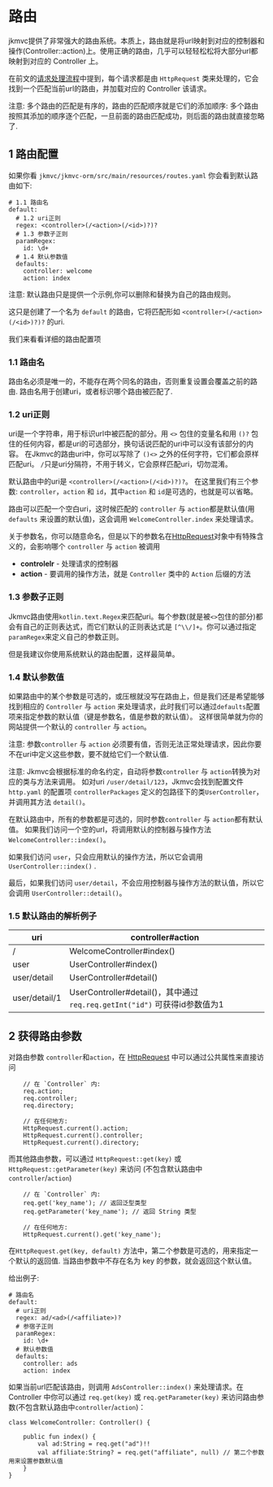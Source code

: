# 路由

jkmvc提供了非常强大的路由系统。本质上，路由就是将url映射到对应的控制器和操作(Controller::action)上。使用正确的路由，几乎可以轻轻松松将大部分url都映射到对应的 Controller 上。

在前文的[请求处理流程](flow.md)中提到，每个请求都是由 `HttpRequest` 类来处理的，它会找到一个匹配当前url的路由，并加载对应的 Controller 该请求。

注意: 多个路由的匹配是有序的，路由的匹配顺序就是它们的添加顺序: 多个路由按照其添加的顺序逐个匹配，一旦前面的路由匹配成功，则后面的路由就直接忽略了.

## 1 路由配置

如果你看 `jkmvc/jkmvc-orm/src/main/resources/routes.yaml` 你会看到默认路由如下:

```
# 1.1 路由名
default:
  # 1.2 uri正则
  regex: <controller>(/<action>(/<id>)?)?
  # 1.3 参数子正则
  paramRegex:
    id: \d+
  # 1.4 默认参数值
  defaults:
    controller: welcome
    action: index
```

注意: 默认路由只是提供一个示例,你可以删除和替换为自己的路由规则。

这只是创建了一个名为 `default` 的路由，它将匹配形如 `<controller>(/<action>(/<id>)?)?` 的uri.

我们来看看详细的路由配置项

### 1.1 路由名

路由名必须是唯一的，不能存在两个同名的路由，否则重复设置会覆盖之前的路由. 路由名用于创建uri，或者标识哪个路由被匹配了.

### 1.2 uri正则

uri是一个字符串，用于标识url中被匹配的部分。用 `<>` 包住的变量名和用 `()?` 包住的任何内容，都是uri的可选部分，换句话说匹配的uri中可以没有该部分的内容。 在Jkmvc的路由uri中，你可以写除了 `()<>` 之外的任何字符，它们都会原样匹配uri。 `/`只是uri分隔符，不用于转义，它会原样匹配uri，切勿混淆。

默认路由中的uri是 `<controller>(/<action>(/<id>)?)?`。 在这里我们有三个参数: `controller`，`action` 和 `id`，其中`action` 和 `id`是可选的，也就是可以省略。

路由可以匹配一个空白uri，这时候匹配的 `controller` 与 `action`都是默认值(用 `defaults` 来设置的默认值)，这会调用 `WelcomeController.index` 来处理请求。

关于参数名，你可以随意命名，但是以下的参数名在[HttpRequest](request.md)对象中有特殊含义的，会影响哪个 `controller` 与 `action` 被调用

 * **controlelr** - 处理请求的控制器
 * **action** - 要调用的操作方法，就是 `Controller` 类中的 `Action` 后缀的方法

### 1.3 参数子正则

Jkmvc路由使用`kotlin.text.Regex`来匹配uri。每个参数(就是被`<>`包住的部分)都会有自己的正则表达式，而它们默认的正则表达式是 `[^\\/]+`。你可以通过指定`paramRegex`来定义自己的参数正则。

但是我建议你使用系统默认的路由配置，这样最简单。

### 1.4 默认参数值

如果路由中的某个参数是可选的，或压根就没写在路由上，但是我们还是希望能够找到相应的 `Controller` 与 `action` 来处理请求，此时我们可以通过`defaults`配置项来指定参数的默认值（键是参数名，值是参数的默认值）。 这样很简单就为你的网站提供一个默认的 `controller` 与 `action`。

注意: 参数`controller` 与 `action` 必须要有值，否则无法正常处理请求，因此你要不在uri中定义这些参数，要不就给它们一个默认值.

注意: Jkmvc会根据标准的命名约定，自动将参数`controller` 与 `action`转换为对应的类与方法来调用。 如对uri `/user/detail/123`，Jkmvc会找到配置文件`http.yaml` 的配置项 `controllerPackages` 定义的包路径下的类`UserController`，并调用其方法 `detail()`。

在默认路由中，所有的参数都是可选的，同时参数`controller` 与 `action`都有默认值。 如果我们访问一个空的url，将调用默认的控制器与操作方法 `WelcomeController::index()`。

如果我们访问 `user`，只会应用默认的操作方法，所以它会调用 `UserController::index()` .

最后，如果我们访问 `user/detail`，不会应用控制器与操作方法的默认值，所以它会调用 `UserController::detail()`。

### 1.5 默认路由的解析例子

uri | controller#action
--- | ---
/ | WelcomeController#index()
user | UserController#index()
user/detail | UserController#detail()
user/detail/1 | UserController#detail()，其中通过`req.req.getInt("id")` 可获得id参数值为1

## 2 获得路由参数

对路由参数 `controller`和`action`，在 [HttpRequest](request.md) 中可以通过公共属性来直接访问

```
	// 在 `Controller` 内:
	req.action;
	req.controller;
	req.directory;

	// 在任何地方:
	HttpRequest.current().action;
	HttpRequest.current().controller;
	HttpRequest.current().directory;
```

而其他路由参数，可以通过 `HttpRequest::get(key)` 或 `HttpRequest::getParameter(key)` 来访问 (不包含默认路由中`controller`/`action`)

```
	// 在 `Controller` 内:
	req.get('key_name'); // 返回泛型类型
	req.getParameter('key_name'); // 返回 String 类型

	// 在任何地方:
	HttpRequest.current().get('key_name');
```

在`HttpRequest.get(key, default)` 方法中，第二个参数是可选的，用来指定一个默认的返回值. 当路由参数中不存在名为 key 的参数，就会返回这个默认值。

给出例子:

```
# 路由名
default:
  # uri正则
  regex: ad/<ad>(/<affiliate>)?
  # 参宿子正则
  paramRegex:
    id: \d+
  # 默认参数值
  defaults:
    controller: ads
    action: index
```

如果当前url匹配该路由，则调用 `AdsController::index()` 来处理请求。在 Controller 中你可以通过 `req.get(key)` 或 `req.getParameter(key)` 来访问路由参数(不包含默认路由中`controller`/`action`)：

```
class WelcomeController: Controller() {

    public fun index() {
        val ad:String = req.get("ad")!!
        val affiliate:String? = req.get("affiliate", null) // 第二个参数用来设置参数默认值
    }
}
```

